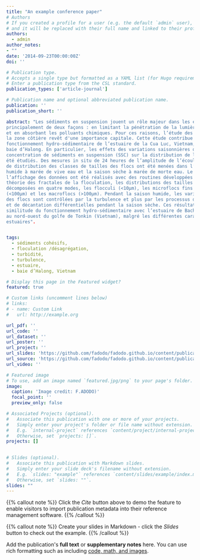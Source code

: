 ```yaml
---
title: "An example conference paper" 
# Authors
# If you created a profile for a user (e.g. the default `admin` user), write the username (folder name) here
# and it will be replaced with their full name and linked to their profile.
authors:
  - admin
author_notes:
- ""
date: '2014-09-23T00:00:00Z'
doi: ''

# Publication type.
# Accepts a single type but formatted as a YAML list (for Hugo requirements).
# Enter a publication type from the CSL standard.
publication_types: ['article-journal']

# Publication name and optional abbreviated publication name.
publication: ''
publication_short: ''

abstract: "Les sédiments en suspension jouent un rôle majeur dans les écosystèmes côtiers,
principalement de deux façons : en limitant la pénétration de la lumière dans la colonne d'eau
et en absorbant les polluants chimiques. Pour ces raisons, l’étude des particules minérales de
la zone côtière revêt d'une importance capitale. Cette étude contribue à la connaissance du
fonctionnement hydro-sédimentaire de l’estuaire de la Cua Luc, Vietnam, qui se jette dans la
baie d’Halong. En particulier, les effets des variations saisonnières de la turbulence et de la
concentration de sédiments en suspension (SSC) sur la distribution de la taille des flocs ont
été étudiés. Des mesures in situ de 24 heures de l’amplitude de l’écoulement, de turbidité et
de distribution des classes de tailles des flocs ont été menées dans l’estuaire pendant la saison
humide à marée de vive eau et la saison sèche à marée de morte eau. Le traitement et
l’affichage des données ont été réalisés avec des routines développées sous matlab. Selon la
théorie des fractales de la floculation, les distributions des tailles des agrégats ont été
décomposées en quatre modes, les flocculi (<10µm), les microflocs fins (< 40µm) et grossiers
(<100µm) et les macroflocs (>100µm). Pendant la saison humide, les variations de la taille
des flocs sont contrôlées par la turbulence et plus par les processus de remise en suspension
et de décantation différentielles pendant la saison sèche. Ces résultats montrent une
similitude du fonctionnement hydro-sédimentaire avec l’estuaire de Bach-Dang Cam, situé
au nord-ouest du golfe de Tonkin (Vietnam), malgré les différentes caractéristiques des deux
estuaires". 


tags:
  - sédiments cohésifs,
  - floculation /désagrégation,
  - turbidité,
  - turbulence,
  - estuaire,
  - baie d’Halong, Vietnam

# Display this page in the Featured widget?
featured: true

# Custom links (uncomment lines below)
# links:
# - name: Custom Link
#   url: http://example.org

url_pdf: ''
url_code: ''
url_dataset: ''
url_poster: ''
url_project: ''
url_slides: 'https://github.com/fadodo/fadodo.github.io/content/publication/master_thesis/Presentation_MASTER2_ADODO_2.pdf'
url_source: 'https://github.com/fadodo/fadodo.github.io/content/publication/master_thesis/rapport_final_ADODO.pdf'
url_video: ''

# Featured image
# To use, add an image named `featured.jpg/png` to your page's folder.
image:
  caption: 'Image credit: F.ADODO)'
  focal_point: ''
  preview_only: false

# Associated Projects (optional).
#   Associate this publication with one or more of your projects.
#   Simply enter your project's folder or file name without extension.
#   E.g. `internal-project` references `content/project/internal-project/index.md`.
#   Otherwise, set `projects: []`.
projects: []
  

# Slides (optional).
#   Associate this publication with Markdown slides.
#   Simply enter your slide deck's filename without extension.
#   E.g. `slides: "example"` references `content/slides/example/index.md`.
#   Otherwise, set `slides: ""`.
slides: ""
---
```


{{% callout note %}}
Click the _Cite_ button above to demo the feature to enable visitors to import publication metadata into their reference management software.
{{% /callout %}}

{{% callout note %}}
Create your slides in Markdown - click the _Slides_ button to check out the example.
{{% /callout %}}

Add the publication's **full text** or **supplementary notes** here. You can use rich formatting such as including [code, math, and images](https://docs.hugoblox.com/content/writing-markdown-latex/).
